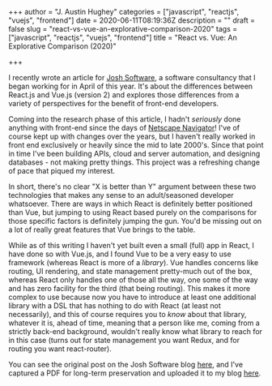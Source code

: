 +++
author = "J. Austin Hughey"
categories = ["javascript", "reactjs", "vuejs", "frontend"]
date = 2020-06-11T08:19:36Z
description = ""
draft = false
slug = "react-vs-vue-an-explorative-comparison-2020"
tags = ["javascript", "reactjs", "vuejs", "frontend"]
title = "React vs. Vue: An Explorative Comparison (2020)"

+++


I recently wrote an article for [Josh Software](http://www.joshsoftware.com/), a software consultancy that I began working for in April of this year. It's about the differences between React.js and Vue.js (version 2) and explores those differences from a variety of perspectives for the benefit of front-end developers.

Coming into the research phase of this article, I hadn't _seriously_ done anything with front-end since the days of [Netscape Navigator](https://en.wikipedia.org/wiki/Netscape_Navigator)! I've of course kept up with changes over the years, but I haven't really worked in front end exclusively or heavily since the mid to late 2000's. Since that point in time I've been building APIs, cloud and server automation, and designing databases - not making pretty things. This project was a refreshing change of pace that piqued my interest.

In short, there's no clear "X is better than Y" argument between these two technologies that makes any sense to an adult/seasoned developer whatsoever. There are ways in which React is definitely better positioned than Vue, but jumping to using React based purely on the comparisons for those specific factors is definitely jumping the gun. You'd be missing out on a lot of really great features that Vue brings to the table.

While as of this writing I haven't yet built even a small (full) app in React, I have done so with Vue.js, and I found Vue to be a very easy to use framework (whereas React is more of a _library_). Vue handles concerns like routing, UI rendering, and state management pretty-much out of the box, whereas React only handles one of those all the way, one some of the way and has zero facility for the third (that being routing). This makes it more complex to use because now you have to introduce at least one additional library with a DSL that has nothing to do with React (at least not necessarily), and this of course requires you to _know_ about that library, whatever it is, ahead of time, meaning that a person like me, coming from a strictly back-end background, wouldn't really know what library to reach for in this case (turns out for state management you want Redux, and for routing you want react-router).

You can see the original post on the Josh Software blog [here](https://blog.joshsoftware.com/2020/05/06/react-vs-vue-js-an-explorative-comparison/), and I've captured a PDF for long-term preservation and uploaded it to my blog [here](https://github.com/jahio/jahio.github.io/blob/master/assets/pdf/react-vs-vue.pdf).

